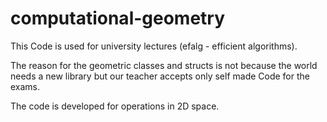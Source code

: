 # computational-geometry
This Code is used for university lectures (efalg - efficient algorithms). 

The reason for the geometric classes and structs is not because the world needs a new library but our teacher accepts only self made Code for the exams.

The code is developed for operations in 2D space.
